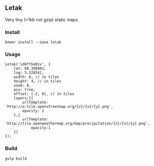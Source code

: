 ## Letak ##

Very tiny (<1kb not gzip) static maps.

### Install
	
	bower install --save letak

### Usage ###

   	Letak('idOftheDiv', {
		lat: 60.390401,
		lng: 5.328541,
		width: 8, // in tiles
		height: 4, // in tiles
		zoom: 8,
		pin: true,
		offset: [-2, 0], // in tiles
		layers:[{
			urlTemplate: 'http://a.tile.openstreetmap.org/{z}/{x}/{y}.png',
			opacity: 1
		},{
			urlTemplate: 'http://tile.openweathermap.org/map/precipitation/{z}/{x}/{y}.png',
				opacity:1
		}]
	});

### Build ###

	gulp build